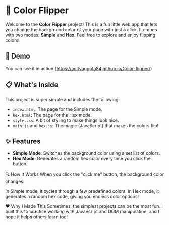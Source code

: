 # 🎨 Color Flipper

Welcome to the **Color Flipper** project! 
This is a fun little web app that lets you change the background color of your page with just a click. It comes with two modes: **Simple** and **Hex**. Feel free to explore and enjoy flipping colors!

## 🌟 Demo

You can see it in action (https://adityagupta84.github.io/Color-flipper/)

## 📋 What's Inside

This project is super simple and includes the following:

- `index.html`: The page for the Simple mode.
- `hex.html`: The page for the Hex mode.
- `style.css`: A bit of styling to make things look nice.
- `main.js` and `hex.js`: The magic (JavaScript) that makes the colors flip!

## ✨ Features

- **Simple Mode**: Switches the background color using a set list of colors.
- **Hex Mode**: Generates a random hex color every time you click the button.

🔍 How It Works
When you click the "click me" button, the background color changes:

In Simple mode, it cycles through a few predefined colors.
In Hex mode, it generates a random hex code, giving you endless color options!

❤️ Why I Made This
Sometimes, the simplest projects can be the most fun. I built this to practice working with JavaScript and DOM manipulation, and I hope it helps others learn too!

